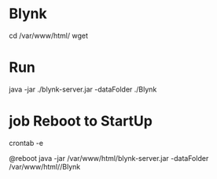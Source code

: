 # Blynk
cd /var/www/html/
wget 

# Run
java -jar ./blynk-server.jar -dataFolder ./Blynk  

# job Reboot to StartUp
crontab -e

@reboot java -jar /var/www/html/blynk-server.jar -dataFolder /var/www/html//Blynk 